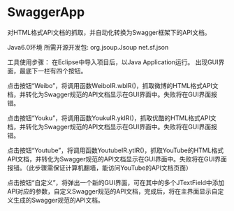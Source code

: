 # SwaggerApp
对HTML格式API文档的抓取，并自动化转换为Swagger框架下的API文档。

Java6.0环境
所需开源开发包: org.jsoup.Jsoup  net.sf.json

工具使用步骤：
在Eclipse中导入项目后，以Java Application运行。
出现GUI界面，最底下一栏有四个按钮。

点击按钮“Weibo”，将调用函数WeiboIR.wbIR()，抓取微博的HTML格式API文档，并转化为Swagger规范的API文档显示在GUI界面中。失败将在GUI界面报错。

点击按钮“Youku”，将调用函数YoukuIR.ykIR()，抓取优酷的HTML格式API文档，并转化为Swagger规范的API文档显示在GUI界面中。失败将在GUI界面报错。

点击按钮“Youtube”，将调用函数YoutubeIR.ytIR()，抓取YouTube的HTML格式API文档，并转化为Swagger规范的API文档显示在GUI界面中。失败将在GUI界面报错。（此步骤需保证计算机翻墙，能访问YouTube的API文档页面）

点击按钮“自定义”，将弹出一个新的GUI界面，可在其中的多个JTextField中添加API对应的参数，自定义Swagger规范的API文档，完成后，将在主界面显示自定义生成的Swagger规范的API文档。

